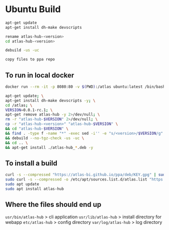 
# Ubuntu Build


```sh
apt-get update
apt-get install dh-make devscripts

rename atlas-hub-<version>
cd atlas-hub-<version>

debuild -us -uc

copy files to ppa repo
```

## To run in local docker
```sh
docker run --rm -it -p 8080:80 -v $(PWD):/atlas ubuntu:latest /bin/bash

apt-get update; \
apt-get install dh-make devscripts -y; \
cd /atlas; \
VERSION=0.0.1-rc.1; \
apt-get remove atlas-hub -y 2>/dev/null; \
rm -r "atlas-hub-$VERSION" 2>/dev/null; \
cp -r "atlas-hub-<version>" "atlas-hub-$VERSION" \
&& cd "atlas-hub-$VERSION" \
&& find . -type f -name "*" -exec sed -i'' -e "s/<version>/$VERSION/g" {} + \
&& debuild --no-tgz-check -us -uc \
&& cd .. \
&& apt-get install ./atlas-hub_*.deb -y


```

## To install a build

```sh
curl -s --compressed "https://atlas-bi.github.io/ppa/deb/KEY.gpg" | sudo apt-key add -
sudo curl -s --compressed -o /etc/apt/sources.list.d/atlas.list "https://atlas-bi.github.io/ppa/deb/atlas.list"
sudo apt update
sudo apt install atlas-hub
```

## Where the files should end up

`usr/bin/atlas-hub` > cli application
`usr/lib/atlas-hub`  > install directory for webapp
`etc/atlas-hub` > config directory
`var/log/atlas-hub` > log directory
